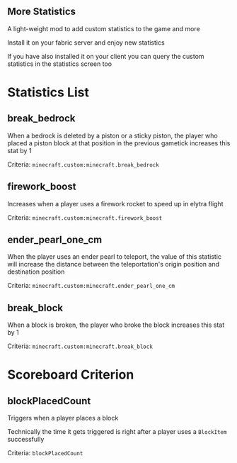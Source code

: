 More Statistics
-----------

A light-weight mod to add custom statistics to the game and more

Install it on your fabric server and enjoy new statistics

If you have also installed it on your client you can query the custom statistics in the statistics screen too


# Statistics List

## break_bedrock

When a bedrock is deleted by a piston or a sticky piston, the player who placed a piston block at that position in the previous gametick increases this stat by 1

Criteria: `minecraft.custom:minecraft.break_bedrock`

## firework_boost

Increases when a player uses a firework rocket to speed up in elytra flight

Criteria: `minecraft.custom:minecraft.firework_boost`

## ender_pearl_one_cm

When the player uses an ender pearl to teleport, the value of this statistic will increase the distance between the teleportation's origin position and destination position

Criteria: `minecraft.custom:minecraft.ender_pearl_one_cm`

## break_block

When a block is broken, the player who broke the block increases this stat by 1

Criteria: `minecraft.custom:minecraft.break_block`

# Scoreboard Criterion

## blockPlacedCount

Triggers when a player places a block

Technically the time it gets triggered is right after a player uses a `BlockItem` successfully

Criteria: `blockPlacedCount`

